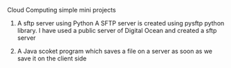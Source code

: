 Cloud Computing simple mini projects

1. A sftp server using Python
A SFTP server is created using pysftp python library.
I have used a public server of Digital Ocean and created a 
sftp server


2. A Java scoket program which saves a file on a server as soon 
as we save it on the client side


